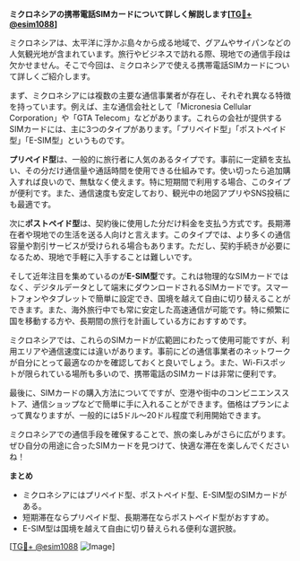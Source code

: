 **ミクロネシアの携帯電話SIMカードについて詳しく解説します[[TG💪+ @esim1088](https://t.me/s/esim1088)]**

ミクロネシアは、太平洋に浮かぶ島々から成る地域で、グアムやサイパンなどの人気観光地が含まれています。旅行やビジネスで訪れる際、現地での通信手段は欠かせません。そこで今回は、ミクロネシアで使える携帯電話SIMカードについて詳しくご紹介します。

まず、ミクロネシアには複数の主要な通信事業者が存在し、それぞれ異なる特徴を持っています。例えば、主な通信会社として「Micronesia Cellular Corporation」や「GTA Telecom」などがあります。これらの会社が提供するSIMカードには、主に3つのタイプがあります。「プリペイド型」「ポストペイド型」「E-SIM型」というものです。

**プリペイド型**は、一般的に旅行者に人気のあるタイプです。事前に一定額を支払い、その分だけ通信量や通話時間を使用できる仕組みです。使い切ったら追加購入すれば良いので、無駄なく使えます。特に短期間で利用する場合、このタイプが便利です。また、通信速度も安定しており、観光中の地図アプリやSNS投稿にも最適です。

次に**ポストペイド型**は、契約後に使用した分だけ料金を支払う方式です。長期滞在者や現地での生活を送る人向けと言えます。このタイプでは、より多くの通信容量や割引サービスが受けられる場合もあります。ただし、契約手続きが必要になるため、現地で手軽に入手することは難しいです。

そして近年注目を集めているのが**E-SIM型**です。これは物理的なSIMカードではなく、デジタルデータとして端末にダウンロードされるSIMカードです。スマートフォンやタブレットで簡単に設定でき、国境を越えて自由に切り替えることができます。また、海外旅行中でも常に安定した高速通信が可能です。特に頻繁に国を移動する方や、長期間の旅行を計画している方におすすめです。

ミクロネシアでは、これらのSIMカードが広範囲にわたって使用可能ですが、利用エリアや通信速度には違いがあります。事前にどの通信事業者のネットワークが自分にとって最適なのかを確認しておくと良いでしょう。また、Wi-Fiスポットが限られている場所も多いので、携帯電話のSIMカードは非常に便利です。

最後に、SIMカードの購入方法についてですが、空港や街中のコンビニエンスストア、通信ショップなどで簡単に手に入れることができます。価格はプランによって異なりますが、一般的には5ドル〜20ドル程度で利用開始できます。

ミクロネシアでの通信手段を確保することで、旅の楽しみがさらに広がります。ぜひ自分の用途に合ったSIMカードを見つけて、快適な滞在を楽しんでくださいね！

**まとめ**
- ミクロネシアにはプリペイド型、ポストペイド型、E-SIM型のSIMカードがある。
- 短期滞在ならプリペイド型、長期滞在ならポストペイド型がおすすめ。
- E-SIM型は国境を越えて自由に切り替えられる便利な選択肢。

[[TG💪+ @esim1088](https://t.me/s/esim1088) ![Image](https://i.postimg.cc/Y0z9fWf4/image.png)]